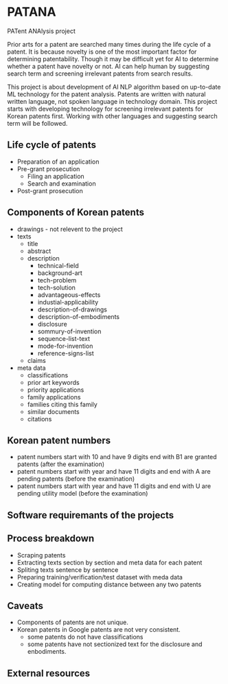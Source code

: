 # PATANA
PATent ANAlysis project 

Prior arts for a patent are searched many times during the life cycle of a patent.
It is because novelty is one of the most important factor for determining patentability.
Though it may be difficult yet for AI to determine whether a patent have novelty or not.
AI can help human by suggesting search term and screening irrelevant patents from search results.

This project is about development of AI NLP algorithm based on up-to-date ML technology for the patent analysis.
Patents are written with natural written language, not spoken language in technology domain.
This project starts with developing technology for screening irrelevant patents for Korean patents first.
Working with other languages and suggesting search term will be followed.

## Life cycle of patents
* Preparation of an application
* Pre-grant prosecution
  * Filing an application
  * Search and examination
* Post-grant prosecution

## Components of Korean patents
* drawings - not relevent to the project
* texts
  * title
  * abstract
  * description
    * technical-field
    * background-art
    * tech-problem
    * tech-solution
    * advantageous-effects
    * industial-applicability
    * description-of-drawings
    * description-of-embodiments
    * disclosure
    * sommury-of-invention
    * sequence-list-text
    * mode-for-invention
    * reference-signs-list
  * claims  
* meta data
  * classifications
  * prior art keywords
  * priority applications
  * family applications
  * families citing this family
  * similar documents
  * citations

## Korean patent numbers
* patent numbers start with 10 and have 9 digits end with B1 are granted patents (after the examination)
* patent numbers start with year and have 11 digits and end with A are pending patents (before the examination)
* patent numbers start with year and have 11 digits and end with U are pending utility model (before the examination)

## Software requiremants of the projects

## Process breakdown
* Scraping patents
* Extracting texts section by section and meta data for each patent
* Spliting texts sentence by sentence
* Preparing training/verification/test dataset with meda data
* Creating model for computing distance between any two patents

## Caveats
* Components of patents are not unique.
* Korean patents in Google patents are not very consistent.
  * some patents do not have classifications
  * some patents have not sectionized text for the disclosure and enbodiments.

## External resources
